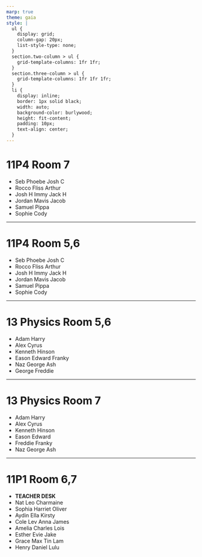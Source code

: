 ```yaml
---
marp: true
theme: gaia
style: |
  ul {
    display: grid;
    column-gap: 20px;
    list-style-type: none;
  }
  section.two-column > ul {
    grid-template-columns: 1fr 1fr;
  }
  section.three-column > ul {
    grid-template-columns: 1fr 1fr 1fr;
  }
  li {
    display: inline;
    border: 1px solid black;
    width: auto;
    background-color: burlywood;
    height: fit-content;
    padding: 10px;
    text-align: center;
  }
---
```


<!-- _class: three-column -->

# 11P4 Room 7

- Seb Phoebe Josh C
- Rocco Fliss Arthur
- Josh H Immy Jack H
- Jordan Mavis Jacob
- Samuel Pippa
- Sophie Cody

---

<!-- _class: two-column -->

# 11P4 Room 5,6

- Seb Phoebe Josh C
- Rocco Fliss Arthur
- Josh H Immy Jack H
- Jordan Mavis Jacob
- Samuel Pippa
- Sophie Cody

---

<!-- _class: two-column -->

# 13 Physics Room 5,6

- Adam Harry
- Alex Cyrus
- Kenneth Hinson
- Eason Edward Franky
- Naz George Ash
- George Freddie

---

<!-- _class: three-column -->

# 13 Physics Room 7

- Adam Harry
- Alex Cyrus
- Kenneth Hinson
- Eason Edward
- Freddie Franky
- Naz George Ash

---

<!-- _class: two-column -->

# 11P1 Room 6,7

- **TEACHER DESK**
- Nat Leo Charmaine
- Sophia Harriet Oliver
- Aydin Ella Kirsty
- Cole Lev Anna James
- Amelia Charles Lois
- Esther Evie Jake
- Grace Max Tin Lam
- Henry Daniel Lulu
